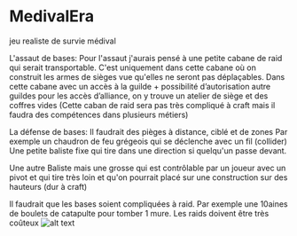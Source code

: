 # MedivalEra
jeu realiste de survie médival

L'assaut de bases:
Pour l'assaut j'aurais pensé à une petite cabane de raid qui serait transportable.
C'est uniquement dans cette cabane où on construit les armes de sièges vue qu'elles ne seront pas déplaçables.
Dans cette cabane avec un accès à la guilde + possibilité d’autorisation autre guildes pour les accès d’alliance, on y trouve un atelier de siège et des coffres vides
(Cette caban de raid sera pas très compliqué à craft mais il faudra des compétences dans plusieurs métiers)


La défense de bases:
Il faudrait des pièges à distance, ciblé et de zones
Par exemple un chaudron de feu grégeois qui se déclenche avec un fil (collider)
Une petite baliste fixe qui tire dans une direction si quelqu'un passe devant.
	
Une autre Baliste mais une grosse qui est contrôlable par un joueur avec un pivot et qui tire très loin et qu'on pourrait placé sur une construction sur des hauteurs (dur à craft)
	
Il faudrait que les bases soient compliquées à raid. Par exemple une 10aines de boulets de catapulte pour tomber 1 mure.
Les raids doivent être très coûteux
![alt text](https://upload.wikimedia.org/wikipedia/commons/thumb/b/b6/Image_created_with_a_mobile_phone.png/640px-Image_created_with_a_mobile_phone.png)
